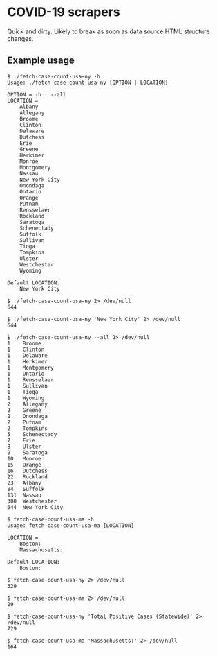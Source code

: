 COVID-19 scrapers
=================

Quick and dirty. Likely to break as soon as data source HTML structure changes.

Example usage
-------------
	$ ./fetch-case-count-usa-ny -h
	Usage: ./fetch-case-count-usa-ny [OPTION | LOCATION]

	OPTION = -h | --all
	LOCATION =
		Albany
		Allegany
		Broome
		Clinton
		Delaware
		Dutchess
		Erie
		Greene
		Herkimer
		Monroe
		Montgomery
		Nassau
		New York City
		Onondaga
		Ontario
		Orange
		Putnam
		Rensselaer
		Rockland
		Saratoga
		Schenectady
		Suffolk
		Sullivan
		Tioga
		Tompkins
		Ulster
		Westchester
		Wyoming

	Default LOCATION:
		New York City

	$ ./fetch-case-count-usa-ny 2> /dev/null
	644

	$ ./fetch-case-count-usa-ny 'New York City' 2> /dev/null
	644

	$ ./fetch-case-count-usa-ny --all 2> /dev/null
	1    Broome
	1    Clinton
	1    Delaware
	1    Herkimer
	1    Montgomery
	1    Ontario
	1    Rensselaer
	1    Sullivan
	1    Tioga
	1    Wyoming
	2    Allegany
	2    Greene
	2    Onondaga
	2    Putnam
	2    Tompkins
	5    Schenectady
	7    Erie
	8    Ulster
	9    Saratoga
	10   Monroe
	15   Orange
	16   Dutchess
	22   Rockland
	23   Albany
	84   Suffolk
	131  Nassau
	380  Westchester
	644  New York City

	$ fetch-case-count-usa-ma -h
	Usage: fetch-case-count-usa-ma [LOCATION]

	LOCATION =
		Boston:
		Massachusetts:

	Default LOCATION:
		Boston:

	$ fetch-case-count-usa-ny 2> /dev/null
	329

	$ fetch-case-count-usa-ma 2> /dev/null
	29

	$ fetch-case-count-usa-ny 'Total Positive Cases (Statewide)' 2> /dev/null
	729

	$ fetch-case-count-usa-ma 'Massachusetts:' 2> /dev/null
	164
